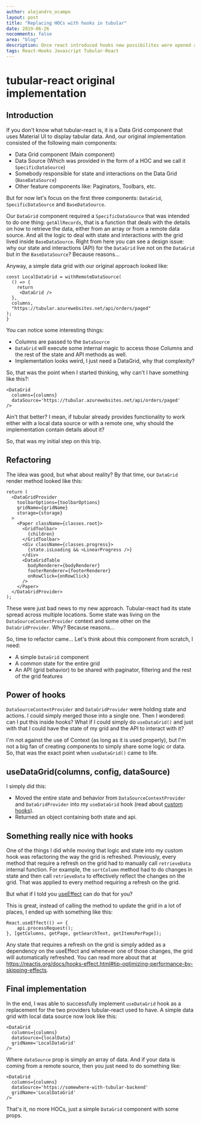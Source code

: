 ```yaml
---
author: alejandro_ocampo
layout: post
title: "Replacing HOCs with hooks in tubular"
date: 2019-06-26
nocomments: false
area: "blog"
description: Once react introduced hooks new possibilites were opened at tubular-react. This is the story on how we moved our Data Sources from HOCs into a powerful hook.
tags: React-Hooks Javascript Tubular-React
---
```


# tubular-react original implementation
## Introduction
If you don't know what tubular-react is, it is a Data Grid component that uses Material UI to display tabular data. And, our original implementation consisted of the following main components:

- Data Grid component (Main component)
- Data Source (Which was provided in the form of a HOC and we call it `SpecificDataSource`)
- Somebody responsible for state and interactions on the Data Grid (`BaseDataSource`)
- Other feature components like: Paginators, Toolbars, etc.

But for now let's focus on the first three components: `DataGrid`, `SpecificDataSource` and `BaseDataSource`.

Our `DataGrid` component required a `SpecificDataSource` that was intended to do one thing: `getAllRecords`, that is a function that deals with the details on how to retrieve the data, either from an array or from a remote data source. And all the logic to deal with state and interactions with the grid lived inside `BaseDataSource`. Right from here you can see a design issue: why our state and interactions (API) for the `DataGrid` live not on the `DataGrid` but in the `BaseDataSource`? Because reasons...

Anyway, a simple data grid with our original approach looked like:

```tsx
const LocalDataGrid = withRemoteDataSource(
  () => {
    return  
     <DataGrid />
  },
  columns,
  "https://tubular.azurewebsites.net/api/orders/paged"
);
}
```
You can notice some interesting things:
- Columns are passed to the `DataSource`
- `DataGrid` will execute some internal magic to access those Columns and the rest of the state and API methods as well.
- Implementation looks weird, I just need a DataGrid, why that complexity?

So, that was the point when I started thinking, why can't I have something like this?:
```tsx
<DataGrid 
  columns={columns} 
  dataSource='https://tubular.azurewebsites.net/api/orders/paged'
/>
```

Ain't that better? I mean, if tubular already provides functionality to work either with a local data source or with a remote one, why should the implementation contain details about it? 

So, that was my initial step on this trip.

## Refactoring
The idea was good, but what about reality? By that time, our `DataGrid` render method looked like this:
```tsx
return (
  <DataGridProvider
    toolbarOptions={toolbarOptions}
    gridName={gridName}
    storage={storage}
  >
    <Paper className={classes.root}>
      <GridToolbar>
        {children}
      </GridToolbar>
      <div className={classes.progress}>
        {state.isLoading && <LinearProgress />}
      </div>
      <DataGridTable
        bodyRenderer={bodyRenderer}
        footerRenderer={footerRenderer}
        onRowClick={onRowClick}
      />
    </Paper>
  </DataGridProvider>
);
```

These were just bad news to my new approach. Tubular-react had its state spread across multiple locations. Some state was living on the `DataSourceContextProvider` context and some other on the `DataGridProvider`. Why? Because reasons...

So, time to refactor came... Let's think about this component from scratch, I need: 
- A simple `DataGrid` component
- A common state for the entire grid
- An API (grid behavior) to be shared with paginator, filtering and the rest of the grid features

## Power of hooks
`DataSourceContextProvider` and `DataGridProvider` were holding state and actions. I could simply merged those into a single one. Then I wondered: can I put this inside hooks? What if I could simply do `useDataGrid()` and just with that I could have the state of my grid and the API to interact with it?

I'm not against the use of Context (as long as it is used properly), but I'm not a big fan of creating components to simply share some logic or data. So, that was the exact point when `useDataGrid()` came to life. 

## useDataGrid(columns, config, dataSource)
I simply did this:

- Moved the entire state and behavior from `DataSourceContextProvider` and `DataGridProvider` into my `useDataGrid` hook (read about [custom hooks](https://reactjs.org/docs/hooks-custom.html)).
- Returned an object containing both state and api.

## Something really nice with hooks
One of the things I did while moving that logic and state into my custom hook was refactoring the way the grid is refreshed. Previously, every method that require a refresh on the grid had to manually call `retrieveData` internal function. For example, the `sortColumn` method had to do changes in state and then call `retrieveData` to effectively reflect the changes on the grid. That was applied to every method requiring a refresh on the grid.

But what if I told you [useEffect](https://reactjs.org/docs/hooks-effect.html) can do that for you?

This is great, instead of calling the method to update the grid in a lot of places, I ended up with something like this:
```tsx
React.useEffect(() => {
    api.processRequest();
}, [getColumns, getPage, getSearchText, getItemsPerPage]);
```

Any state that requires a refresh on the grid is simply added as a dependency on the useEffect and whenever one of those changes, the grid will automatically refreshed. You can read more about that at https://reactjs.org/docs/hooks-effect.html#tip-optimizing-performance-by-skipping-effects.

## Final implementation
In the end, I was able to successfully implement `useDataGrid` hook as a replacement for the two providers tubular-react used to have. A simple data grid with local data source now look like this:
```tsx
<DataGrid
  columns={columns}
  dataSource={localData}
  gridName='LocalDataGrid'
/>
```

Where `dataSource` prop is simply an array of data. And if your data is coming from a remote source, then you just need to do something like:
```tsx
<DataGrid
  columns={columns}
  dataSource='https://somewhere-with-tubular-backend'
  gridName='LocalDataGrid'
/>
```

That's it, no more HOCs, just a simple `DataGrid` component with some props.